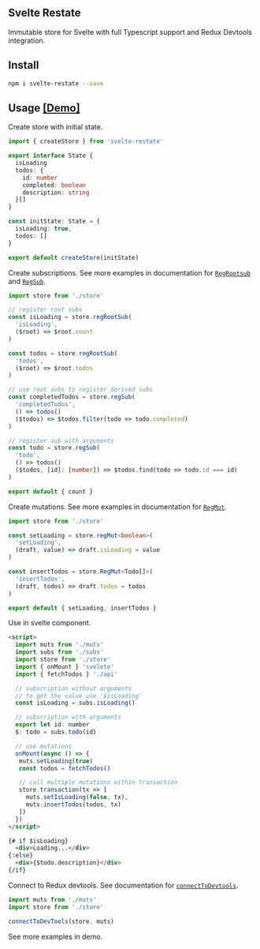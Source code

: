 ## Svelte Restate

Immutable store for Svelte with full Typescript support and Redux Devtools integration.

<a id=install></a>
## Install

```sh
npm i svelte-restate --save
```

<a id=usage></a>
## Usage [[Demo]](https://svelte-restate-example.netlify.app/)


Create store with initial state.
```ts
import { createStore } from 'svelte-restate'

export interface State {
  isLoading
  todos: {
    id: number
    completed: boolean
    description: string
  }[]
}

const initState: State = {
  isLoading: true,
  todos: []
}

export default createStore(initState)
```

Create subscriptions. See more examples in documentation for [`RegRootsub`](/docs/api.md#reg-root-sub) and [`RegSub`](/docs/api.md#reg-sub).
```ts
import store from './store'

// register root subs
const isLoading = store.regRootSub(
  'isLoading',
  ($root) => $root.count
)

const todos = store.regRootSub(
  'todos',
  ($root) => $root.todos
)

// use root subs to register derived subs
const completedTodos = store.regSub(
  'completedTodos',
  () => todos()
  ($todos) => $todos.filter(todo => todo.completed)
)

// register sub with arguments
const todo = store.regSub(
  'todo',
  () => todos()
  ($todos, [id]: [number]) => $todos.find(todo => todo.id === id)
)

export default { count }
```

Create mutations. See more examples in documentation for [`RegMut`](/docs/api.md#reg-mut).
```ts
import store from './store'

const setLoading = store.regMut<boolean>(
  'setLoading',
  (draft, value) => draft.isLoading = value
)

const insertTodos = store.RegMut<Todo[]>(
  'insertTodos',
  (draft, todos) => draft.todos = todos
)

export default { setLoading, insertTodos }
```

Use in svelte component.
```html
<script>
  import muts from './muts'
  import subs from './subs'
  import store from './store'
  import { onMount } 'svelete'
  import { fetchTodos } './api'

  // subscription without arguments
  // to get the value use '$isLoading'
  const isLoading = subs.isLoading()

  // subscription with arguments
  export let id: number
  $: todo = subs.todo(id)

  // use mutations
  onMount(async () => {
   muts.setLoading(true)
   const todos = fetchTodos()

   // call multiple mutations within transaction
   store.transaction(tx => [
     muts.setIsLoading(false, tx),
     muts.insertTodos(todos, tx)
   ])
  })
</script>

{# if $isLoading}
  <div>Loading...</div>
{:else}
  <div>{$todo.description}</div>
{/if}
```

Connect to Redux devtools. See documentation for [`connectToDevtools`](/docs/api.md#connect-to-devtools).
```ts
import muts from './muts'
import store from './store'

connectToDevTools(store, muts)
```

See more examples in demo.
